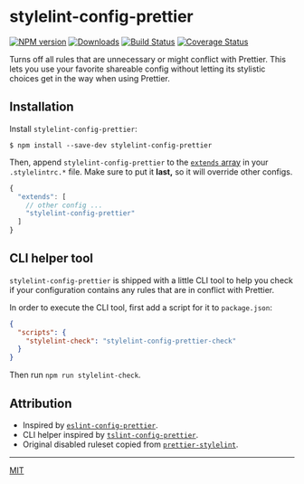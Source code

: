 # stylelint-config-prettier

[![NPM version][npm-img]][npm-url] [![Downloads][downloads-img]][npm-url] [![Build Status][travis-img]][travis-url] [![Coverage Status][coveralls-img]][coveralls-url]

Turns off all rules that are unnecessary or might conflict with Prettier. This lets you use your favorite shareable config without letting its stylistic choices get in the way when using Prettier.

## Installation

Install `stylelint-config-prettier`:

```
$ npm install --save-dev stylelint-config-prettier
```

Then, append `stylelint-config-prettier` to the [`extends` array](https://stylelint.io/user-guide/configuration/#extends) in your `.stylelintrc.*` file. Make sure to put it **last,** so it will override other configs.

```js
{
  "extends": [
    // other config ...
    "stylelint-config-prettier"
  ]
}
```

## CLI helper tool

`stylelint-config-prettier` is shipped with a little CLI tool to help you check if your configuration contains any rules that are in conflict with Prettier.

In order to execute the CLI tool, first add a script for it to `package.json`:

```json
{
  "scripts": {
    "stylelint-check": "stylelint-config-prettier-check"
  }
}
```

Then run `npm run stylelint-check`.

## Attribution

- Inspired by [`eslint-config-prettier`](http://npm.im/eslint-config-prettier).
- CLI helper inspired by [`tslint-config-prettier`](https://github.com/alexjoverm/tslint-config-prettier).
- Original disabled ruleset copied from [`prettier-stylelint`](http://npm.im/prettier-stylelint).

----

[MIT](license)

[coveralls-img]: http://img.shields.io/coveralls/shannonmoeller/stylelint-config-prettier/master.svg?style=flat-square
[coveralls-url]: https://coveralls.io/r/shannonmoeller/stylelint-config-prettier
[downloads-img]: http://img.shields.io/npm/dm/stylelint-config-prettier.svg?style=flat-square
[npm-img]:       http://img.shields.io/npm/v/stylelint-config-prettier.svg?style=flat-square
[npm-url]:       https://npmjs.org/package/stylelint-config-prettier
[travis-img]:    http://img.shields.io/travis/prettier/stylelint-config-prettier.svg?style=flat-square
[travis-url]:    https://travis-ci.org/prettier/stylelint-config-prettier
